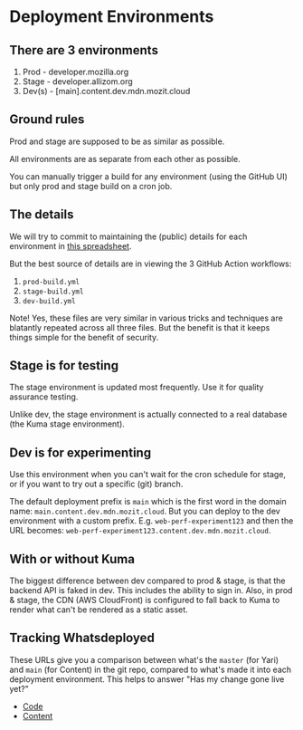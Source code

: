 # Deployment Environments

## There are 3 environments

1. Prod - developer.mozilla.org
2. Stage - developer.allizom.org
3. Dev(s) - [main].content.dev.mdn.mozit.cloud

## Ground rules

Prod and stage are supposed to be as similar as possible.

All environments are as separate from each other as possible.

You can manually trigger a build for any environment (using the GitHub UI)
but only prod and stage build on a cron job.

## The details

We will try to commit to maintaining the (public) details for each environment in
[this spreadsheet](https://docs.google.com/spreadsheets/d/1VnnEl-iTtKYmlyN02FiEXygxZCgE4o_ZO8wSleebne4/edit?usp=sharing).

But the best source of details are in viewing the 3 GitHub Action workflows:

1. `prod-build.yml`
1. `stage-build.yml`
1. `dev-build.yml`

Note! Yes, these files are very similar in various tricks and techniques are
blatantly repeated across all three files. But the benefit is that it keeps things
simple for the benefit of security.

## Stage is for testing

The stage environment is updated most frequently. Use it for quality assurance
testing.

Unlike dev, the stage environment is actually connected to a real database
(the Kuma stage environment).

## Dev is for experimenting

Use this environment when you can't wait for the cron schedule for stage,
or if you want to try out a specific (git) branch.

The default deployment prefix is `main` which is the first word in the domain name:
`main.content.dev.mdn.mozit.cloud`. But you can deploy to the dev environment
with a custom prefix. E.g. `web-perf-experiment123` and then the URL becomes:
`web-perf-experiment123.content.dev.mdn.mozit.cloud`.

## With or without Kuma

The biggest difference between dev compared to prod & stage, is that the
backend API is faked in dev. This includes the ability to sign in.
Also, in prod & stage, the CDN (AWS CloudFront) is configured to fall back to
Kuma to render what can't be rendered as a static asset.

## Tracking Whatsdeployed

These URLs give you a comparison between what's the `master` (for Yari)
and `main` (for Content) in the git repo, compared to what's made it into
each deployment environment. This helps to answer "Has my change gone live yet?"

- [Code](https://whatsdeployed.io/s/Rzl/mdn/yari)
- [Content](https://whatsdeployed.io/s/DLi/mdn/content)
